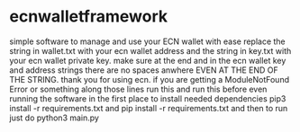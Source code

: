 # ecnwalletframework
simple software to manage and use your ECN wallet with ease 
replace the string in wallet.txt with your ecn wallet address
and the string in key.txt with your ecn wallet private key. 
make sure at the end and in the ecn wallet key and address strings there are no spaces anwhere EVEN AT THE END OF THE STRING.
thank you for using ecn.
if you are getting a ModuleNotFound Error or something along those lines run this and run this before even running the software in the first place to install needed dependencies 
pip3 install -r requirements.txt
and
pip install -r requirements.txt
and then to run just do python3 main.py

